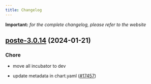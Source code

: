 ```yaml
---
title: Changelog
---
```


**Important:**
*for the complete changelog, please refer to the website*



## [poste-3.0.14](https://github.com/truecharts/charts/compare/poste-3.0.13...poste-3.0.14) (2024-01-21)

### Chore



- move all incubator to dev

- update metadata in chart.yaml ([#17457](https://github.com/truecharts/charts/issues/17457))